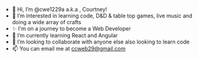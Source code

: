 - 👋 Hi, I’m @cwe1229a a.k.a , Courtney!
- 👀 I’m interested in learning code, D&D & table top games, live music and doing a wide array of crafts
- ✨ I'm on a journey to become a Web Developer
- 🌱 I’m currently learning React and Angular
- 💞️ I’m looking to collaborate with anyone else also looking to learn code
- 📫 You can email me at ccweb29@gmail.com 

<!---
cwe1229a/cwe1229a is a ✨ special ✨ repository because its `README.md` (this file) appears on your GitHub profile.
You can click the Preview link to take a look at your changes.
--->
